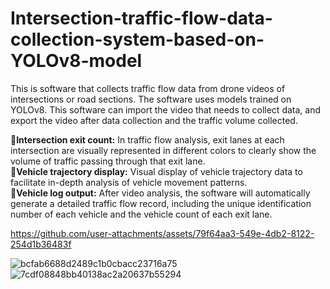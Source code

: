 # Intersection-traffic-flow-data-collection-system-based-on-YOLOv8-model
This is software that collects traffic flow data from drone videos of intersections or road sections. The software uses models trained on YOLOv8. This software can import the video that needs to collect data, and export the video after data collection and the traffic volume collected.<br />

🚀**Intersection exit count:** In traffic flow analysis, exit lanes at each intersection are visually represented in different colors to clearly show the volume of traffic passing through that exit lane.<br />
🚀**Vehicle trajectory display:** Visual display of vehicle trajectory data to facilitate in-depth analysis of vehicle movement patterns. <br />
🚀**Vehicle log output:** After video analysis, the software will automatically generate a detailed traffic flow record, including the unique identification number of each vehicle and the vehicle count of each exit lane.<br />

https://github.com/user-attachments/assets/79f64aa3-549e-4db2-8122-254d1b36483f

![bcfab6688d2489c1b0cbacc23716a75](https://github.com/user-attachments/assets/adea4436-c1e0-42bd-9945-f474fbd02934)
![7cdf08848bb40138ac2a20637b55294](https://github.com/user-attachments/assets/ca2fa017-2dc0-4d9e-a233-b2b8058af92f)
